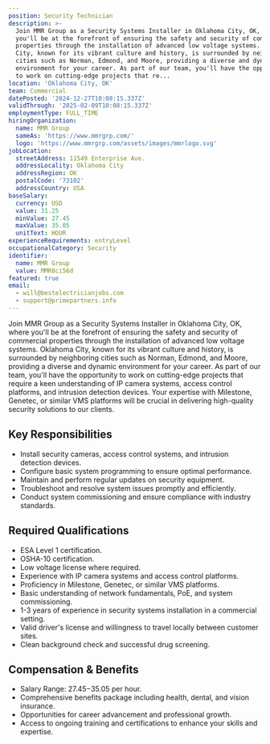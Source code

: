 ```yaml
---
position: Security Technician
description: >-
  Join MMR Group as a Security Systems Installer in Oklahoma City, OK, where
  you'll be at the forefront of ensuring the safety and security of commercial
  properties through the installation of advanced low voltage systems. Oklahoma
  City, known for its vibrant culture and history, is surrounded by neighboring
  cities such as Norman, Edmond, and Moore, providing a diverse and dynamic
  environment for your career. As part of our team, you'll have the opportunity
  to work on cutting-edge projects that re...
location: 'Oklahoma City, OK'
team: Commercial
datePosted: '2024-12-27T10:08:15.337Z'
validThrough: '2025-02-09T10:08:15.337Z'
employmentType: FULL_TIME
hiringOrganization:
  name: MMR Group
  sameAs: 'https://www.mmrgrp.com/'
  logo: 'https://www.mmrgrp.com/assets/images/mmrlogo.svg'
jobLocation:
  streetAddress: 11549 Enterprise Ave.
  addressLocality: Oklahoma City
  addressRegion: OK
  postalCode: '73102'
  addressCountry: USA
baseSalary:
  currency: USD
  value: 31.25
  minValue: 27.45
  maxValue: 35.05
  unitText: HOUR
experienceRequirements: entryLevel
occupationalCategory: Security
identifier:
  name: MMR Group
  value: MMR8ci56d
featured: true
email:
  - will@bestelectricianjobs.com
  - support@primepartners.info
---
```




Join MMR Group as a Security Systems Installer in Oklahoma City, OK, where you'll be at the forefront of ensuring the safety and security of commercial properties through the installation of advanced low voltage systems. Oklahoma City, known for its vibrant culture and history, is surrounded by neighboring cities such as Norman, Edmond, and Moore, providing a diverse and dynamic environment for your career. As part of our team, you'll have the opportunity to work on cutting-edge projects that require a keen understanding of IP camera systems, access control platforms, and intrusion detection devices. Your expertise with Milestone, Genetec, or similar VMS platforms will be crucial in delivering high-quality security solutions to our clients.

## Key Responsibilities

- Install security cameras, access control systems, and intrusion detection devices.
- Configure basic system programming to ensure optimal performance.
- Maintain and perform regular updates on security equipment.
- Troubleshoot and resolve system issues promptly and efficiently.
- Conduct system commissioning and ensure compliance with industry standards.

## Required Qualifications

- ESA Level 1 certification.
- OSHA-10 certification.
- Low voltage license where required.
- Experience with IP camera systems and access control platforms.
- Proficiency in Milestone, Genetec, or similar VMS platforms.
- Basic understanding of network fundamentals, PoE, and system commissioning.
- 1-3 years of experience in security systems installation in a commercial setting.
- Valid driver's license and willingness to travel locally between customer sites.
- Clean background check and successful drug screening.

## Compensation & Benefits

- Salary Range: $27.45-$35.05 per hour.
- Comprehensive benefits package including health, dental, and vision insurance.
- Opportunities for career advancement and professional growth.
- Access to ongoing training and certifications to enhance your skills and expertise.
